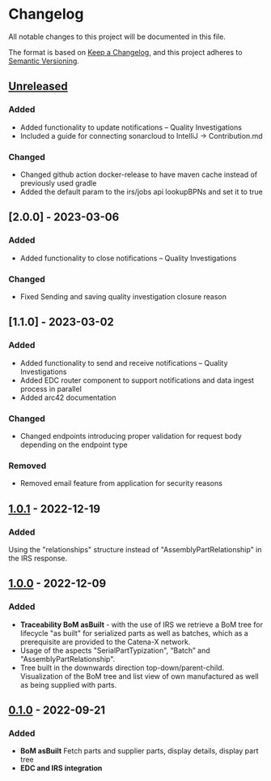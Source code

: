 # Changelog

All notable changes to this project will be documented in this file.

The format is based on [Keep a Changelog](https://keepachangelog.com/en/1.0.0/), and this project adheres to [Semantic Versioning](https://semver.org/spec/v2.0.0.html).

## [Unreleased]
### Added
- Added functionality to update notifications – Quality Investigations
- Included a guide for connecting sonarcloud to IntelliJ -> Contribution.md

### Changed
- Changed github action docker-release to have maven cache instead of previously used gradle
- Added the default param to the irs/jobs api lookupBPNs and set it to true

## [2.0.0] - 2023-03-06

### Added
- Added functionality to close notifications – Quality Investigations

### Changed
- Fixed Sending and saving quality investigation closure reason

## [1.1.0] - 2023-03-02

### Added

- Added functionality to send and receive notifications – Quality Investigations
- Added EDC router component to support notifications and data ingest process in parallel
- Added arc42 documentation

### Changed

- Changed endpoints introducing proper validation for request body depending on the endpoint type

### Removed

- Removed email feature from application for security reasons

## [1.0.1] - 2022-12-19

### Added

Using the "relationships" structure instead of "AssemblyPartRelationship" in the IRS response.

## [1.0.0] - 2022-12-09

### Added

- **Traceability BoM asBuilt** - with the use of IRS we retrieve a BoM tree for lifecycle "as built" for serialized parts as well as batches, which as a prerequisite are provided to the Catena-X network.
- Usage of the aspects "SerialPartTypization", “Batch” and "AssemblyPartRelationship".
- Tree built in the downwards direction top-down/parent-child. Visualization of the BoM tree and list view of own manufactured as well as being supplied with parts.

## [0.1.0] - 2022-09-21

### Added

- **BoM asBuilt** Fetch parts and supplier parts, display details, display part tree
- **EDC and IRS integration**

[Unreleased]: https://github.com/eclipse-tractusx/traceability-foss-backend/compare//0.1.0...HEAD

[1.0.1]: https://github.com/eclipse-tractusx/traceability-foss-backend/compare/1.0.1

[1.0.0]: https://github.com/eclipse-tractusx/traceability-foss-backend/compare/1.0.0

[0.1.0]: https://github.com/eclipse-tractusx/traceability-foss-backend/compare/0.1.0
